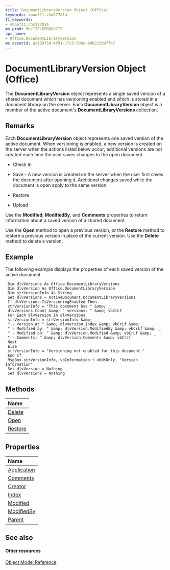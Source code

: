 ```yaml
---
title: DocumentLibraryVersion Object (Office)
keywords: vbaof11.chm277014
f1_keywords:
- vbaof11.chm277014
ms.prod: MULTIPLEPRODUCTS
api_name:
- Office.DocumentLibraryVersion
ms.assetid: ac13975d-4f91-1fc5-5b0a-94b21309ffb7
---
```



# DocumentLibraryVersion Object (Office)

The  **DocumentLibraryVersion** object represents a single saved version of a shared document which has versioning enabled and which is stored in a document library on the server. Each **DocumentLibraryVersion** object is a member of the active document's **DocumentLibraryVersions** collection.


## Remarks

 Each **DocumentLibraryVersion** object represents one saved version of the active document. When versioning is enabled, a new version is created on the server when the actions listed below occur; additional versions are not created each time the user saves changes to the open document.


- Check In
    
- Save - A new version is created on the server when the user first saves the document after opening it. Additional changes saved while the document is open apply to the same version.
    
- Restore
    
- Upload
    


Use the  **Modified**, **ModifiedBy**, and **Comments** properties to return information about a saved version of a shared document.

Use the  **Open** method to open a previous version, or the **Restore** method to restore a previous version in place of the current version. Use the **Delete** method to delete a version.


## Example

The following example displays the properties of each saved version of the active document.


```
 Dim dlvVersions As Office.DocumentLibraryVersions 
 Dim dlvVersion As Office.DocumentLibraryVersion 
 Dim strVersionInfo As String 
 Set dlvVersions = ActiveDocument.DocumentLibraryVersions 
 If dlvVersions.IsVersioningEnabled Then 
 strVersionInfo = "This document has " &amp; _ 
 dlvVersions.Count &amp; " versions: " &amp; vbCrLf 
 For Each dlvVersion In dlvVersions 
 strVersionInfo = strVersionInfo &amp; _ 
 " - Version #: " &amp; dlvVersion.Index &amp; vbCrLf &amp; _ 
 " - Modified by: " &amp; dlvVersion.ModifiedBy &amp; vbCrLf &amp; _ 
 " - Modified on: " &amp; dlvVersion.Modified &amp; vbCrLf &amp; _ 
 " - Comments: " &amp; dlvVersion.Comments &amp; vbCrLf 
 Next 
 Else 
 strVersionInfo = "Versioning not enabled for this document." 
 End If 
 MsgBox strVersionInfo, vbInformation + vbOKOnly, "Version Information" 
 Set dlvVersion = Nothing 
 Set dlvVersions = Nothing 

```


## Methods



|**Name**|
|:-----|
|[Delete](documentlibraryversion-delete-method-office.md)|
|[Open](documentlibraryversion-open-method-office.md)|
|[Restore](documentlibraryversion-restore-method-office.md)|

## Properties



|**Name**|
|:-----|
|[Application](documentlibraryversion-application-property-office.md)|
|[Comments](documentlibraryversion-comments-property-office.md)|
|[Creator](documentlibraryversion-creator-property-office.md)|
|[Index](documentlibraryversion-index-property-office.md)|
|[Modified](documentlibraryversion-modified-property-office.md)|
|[ModifiedBy](documentlibraryversion-modifiedby-property-office.md)|
|[Parent](documentlibraryversion-parent-property-office.md)|

## See also


#### Other resources


[Object Model Reference](http://msdn.microsoft.com/library/reference-object-library-reference-for-office%28Office.15%29.aspx)
